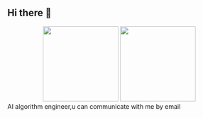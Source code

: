 ## Hi there 👋
<div align="center">
<span>  </span>
<img height="170px" src="https://github-readme-stats.vercel.app/api?username=blacker521" /><span>  </span><img height="170px" src="https://github-readme-stats.vercel.app/api/top-langs/?username=blacker521&layout=compact&langs_count=8" />
<span>  </span>
</div>
AI algorithm engineer,u can communicate with me by email

<!--
**blacker521/blacker521** is a ✨ _special_ ✨ repository because its `README.md` (this file) appears on your GitHub profile.

Here are some ideas to get you started:

- 🔭 I’m currently working on ...
- 🌱 I’m currently learning ...
- 👯 I’m looking to collaborate on ...
- 🤔 I’m looking for help with ...
- 💬 Ask me about ...
- 📫 How to reach me: ...
- 😄 Pronouns: ...
- ⚡ Fun fact: ...
-->
